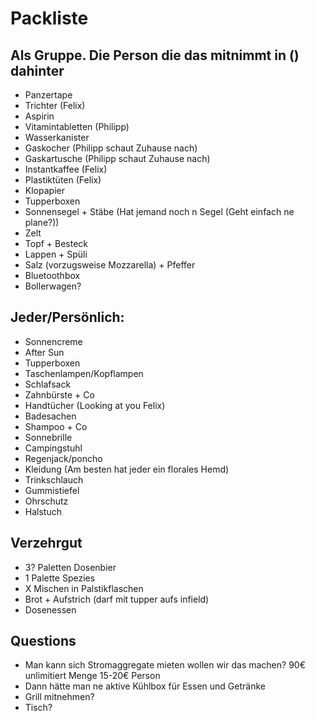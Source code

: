 # Packliste
## Als Gruppe. Die Person die das mitnimmt in () dahinter
- Panzertape
- Trichter (Felix)
- Aspirin
- Vitamintabletten (Philipp)
- Wasserkanister
- Gaskocher (Philipp schaut Zuhause nach)
- Gaskartusche (Philipp schaut Zuhause nach)
- Instantkaffee (Felix)
- Plastiktüten (Felix)
- Klopapier
- Tupperboxen
- Sonnensegel + Stäbe (Hat jemand noch n Segel (Geht einfach ne plane?))
- Zelt
- Topf + Besteck
- Lappen + Spüli
- Salz (vorzugsweise Mozzarella) + Pfeffer
- Bluetoothbox
- Bollerwagen?

## Jeder/Persönlich:
- Sonnencreme
- After Sun
- Tupperboxen
- Taschenlampen/Kopflampen
- Schlafsack
- Zahnbürste + Co
- Handtücher (Looking at you Felix)
- Badesachen
- Shampoo + Co
- Sonnebrille
- Campingstuhl
- Regenjack/poncho
- Kleidung (Am besten hat jeder ein florales Hemd)
- Trinkschlauch
- Gummistiefel
- Ohrschutz
- Halstuch
  

## Verzehrgut
- 3? Paletten Dosenbier
- 1 Palette Spezies
- X Mischen in Palstikflaschen
- Brot + Aufstrich (darf mit tupper aufs infield)
- Dosenessen


## Questions
- Man kann sich Stromaggregate mieten wollen wir das machen? 90€ unlimitiert Menge 15-20€ Person
- Dann hätte man ne aktive Kühlbox für Essen und Getränke
- Grill mitnehmen?
- Tisch?
